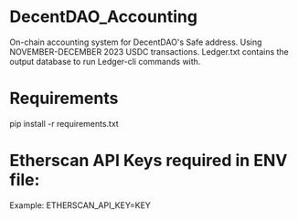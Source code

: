 # DecentDAO_Accounting
On-chain accounting system for DecentDAO's Safe address.
Using NOVEMBER-DECEMBER 2023 USDC transactions.
Ledger.txt contains the output database to run Ledger-cli commands with.

# Requirements
pip install -r requirements.txt

# Etherscan API Keys required in ENV file:

Example:
ETHERSCAN_API_KEY=KEY
